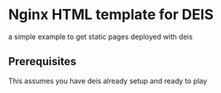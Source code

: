 # Nginx HTML template for DEIS

a simple example to get static pages deployed with deis

## Prerequisites

This assumes you have deis already setup and ready to play
